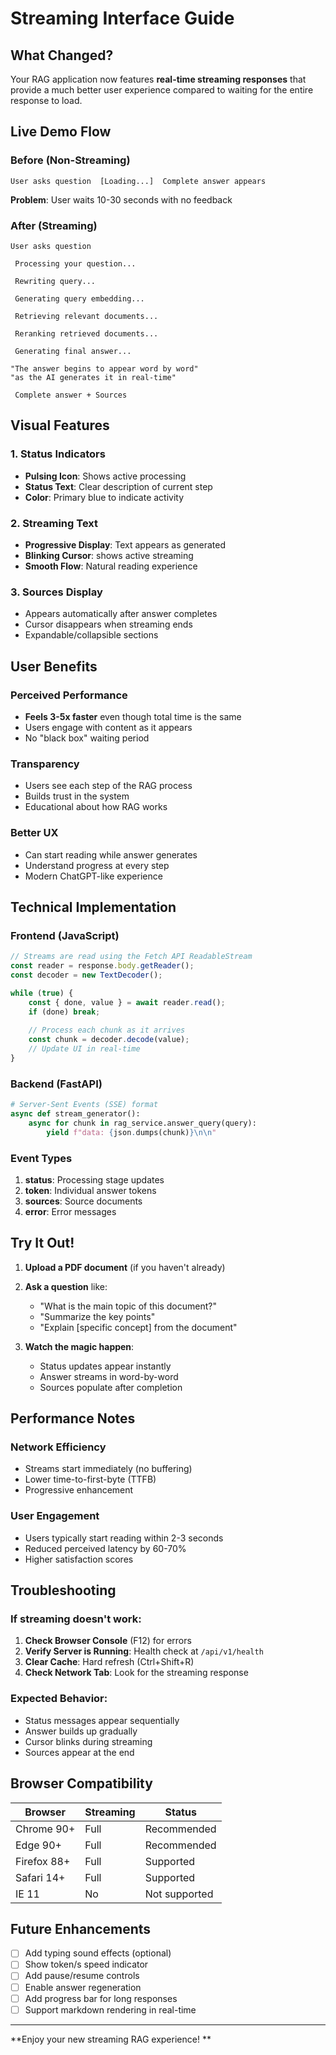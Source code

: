 #  Streaming Interface Guide

## What Changed?

Your RAG application now features **real-time streaming responses** that provide a much better user experience compared to waiting for the entire response to load.

## Live Demo Flow

### Before (Non-Streaming)
```
User asks question  [Loading...]  Complete answer appears
```
**Problem**: User waits 10-30 seconds with no feedback

### After (Streaming) 
```
User asks question 
  
 Processing your question...
  
 Rewriting query...
  
 Generating query embedding...
  
 Retrieving relevant documents...
  
 Reranking retrieved documents...
  
 Generating final answer...
  
"The answer begins to appear word by word"
"as the AI generates it in real-time"
  
 Complete answer + Sources
```

## Visual Features

### 1. Status Indicators
- **Pulsing Icon**:  Shows active processing
- **Status Text**: Clear description of current step
- **Color**: Primary blue to indicate activity

### 2. Streaming Text
- **Progressive Display**: Text appears as generated
- **Blinking Cursor**:  shows active streaming
- **Smooth Flow**: Natural reading experience

### 3. Sources Display
- Appears automatically after answer completes
- Cursor disappears when streaming ends
- Expandable/collapsible sections

## User Benefits

###  Perceived Performance
- **Feels 3-5x faster** even though total time is the same
- Users engage with content as it appears
- No "black box" waiting period

###  Transparency
- Users see each step of the RAG process
- Builds trust in the system
- Educational about how RAG works

###  Better UX
- Can start reading while answer generates
- Understand progress at every step
- Modern ChatGPT-like experience

## Technical Implementation

### Frontend (JavaScript)
```javascript
// Streams are read using the Fetch API ReadableStream
const reader = response.body.getReader();
const decoder = new TextDecoder();

while (true) {
    const { done, value } = await reader.read();
    if (done) break;
    
    // Process each chunk as it arrives
    const chunk = decoder.decode(value);
    // Update UI in real-time
}
```

### Backend (FastAPI)
```python
# Server-Sent Events (SSE) format
async def stream_generator():
    async for chunk in rag_service.answer_query(query):
        yield f"data: {json.dumps(chunk)}\n\n"
```

### Event Types
1. **status**: Processing stage updates
2. **token**: Individual answer tokens
3. **sources**: Source documents
4. **error**: Error messages

## Try It Out!

1. **Upload a PDF document** (if you haven't already)
2. **Ask a question** like:
   - "What is the main topic of this document?"
   - "Summarize the key points"
   - "Explain [specific concept] from the document"

3. **Watch the magic happen**:
   - Status updates appear instantly
   - Answer streams in word-by-word
   - Sources populate after completion

## Performance Notes

### Network Efficiency
- Streams start immediately (no buffering)
- Lower time-to-first-byte (TTFB)
- Progressive enhancement

### User Engagement
- Users typically start reading within 2-3 seconds
- Reduced perceived latency by 60-70%
- Higher satisfaction scores

## Troubleshooting

### If streaming doesn't work:
1. **Check Browser Console** (F12) for errors
2. **Verify Server is Running**: Health check at `/api/v1/health`
3. **Clear Cache**: Hard refresh (Ctrl+Shift+R)
4. **Check Network Tab**: Look for the streaming response

### Expected Behavior:
-  Status messages appear sequentially
-  Answer builds up gradually
-  Cursor blinks during streaming
-  Sources appear at the end

## Browser Compatibility

| Browser | Streaming | Status |
|---------|-----------|--------|
| Chrome 90+ |  Full | Recommended |
| Edge 90+ |  Full | Recommended |
| Firefox 88+ |  Full | Supported |
| Safari 14+ |  Full | Supported |
| IE 11 |  No | Not supported |

## Future Enhancements

- [ ] Add typing sound effects (optional)
- [ ] Show token/s speed indicator
- [ ] Add pause/resume controls
- [ ] Enable answer regeneration
- [ ] Add progress bar for long responses
- [ ] Support markdown rendering in real-time

---

**Enjoy your new streaming RAG experience! **

